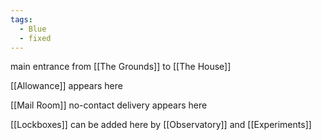 ```yaml
---
tags:
  - Blue
  - fixed
---
```

main entrance from [[The Grounds]] to [[The House]]

[[Allowance]] appears here

[[Mail Room]] no-contact delivery appears here

[[Lockboxes]] can be added here by [[Observatory]] and [[Experiments]]